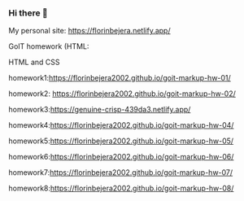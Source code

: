 ### Hi there 👋
My personal site: https://florinbejera.netlify.app/ 

GoIT homework (HTML:

HTML and CSS

homework1:https://florinbejera2002.github.io/goit-markup-hw-01/ 
                      
homework2: https://florinbejera2002.github.io/goit-markup-hw-02/

homework3:https://genuine-crisp-439da3.netlify.app/

homework4:https://florinbejera2002.github.io/goit-markup-hw-04/

homework5:https://florinbejera2002.github.io/goit-markup-hw-05/

homework6:https://florinbejera2002.github.io/goit-markup-hw-06/

homework7:https://florinbejera2002.github.io/goit-markup-hw-07/

homework8:https://florinbejera2002.github.io/goit-markup-hw-08/




 


<!--
**FlorinBejera2002/florinbejera2002** is a ✨ _special_ ✨ repository because its `README.md` (this file) appears on your GitHub profile.

Here are some ideas to get you started:

- 🔭 I’m currently working on ...
- 🌱 I’m currently learning ...
- 👯 I’m looking to collaborate on ...
- 🤔 I’m looking for help with ...
- 💬 Ask me about ...
- 📫 How to reach me: ...
- 😄 Pronouns: ...
- ⚡ Fun fact: ...
-->
